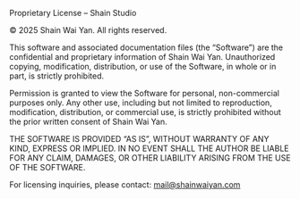 Proprietary License – Shain Studio

© 2025 Shain Wai Yan. All rights reserved.

This software and associated documentation files (the “Software”) are the confidential and proprietary information of Shain Wai Yan. Unauthorized copying, modification, distribution, or use of the Software, in whole or in part, is strictly prohibited.

Permission is granted to view the Software for personal, non-commercial purposes only. Any other use, including but not limited to reproduction, modification, distribution, or commercial use, is strictly prohibited without the prior written consent of Shain Wai Yan.

THE SOFTWARE IS PROVIDED “AS IS”, WITHOUT WARRANTY OF ANY KIND, EXPRESS OR IMPLIED. IN NO EVENT SHALL THE AUTHOR BE LIABLE FOR ANY CLAIM, DAMAGES, OR OTHER LIABILITY ARISING FROM THE USE OF THE SOFTWARE.

For licensing inquiries, please contact: mail@shainwaiyan.com
